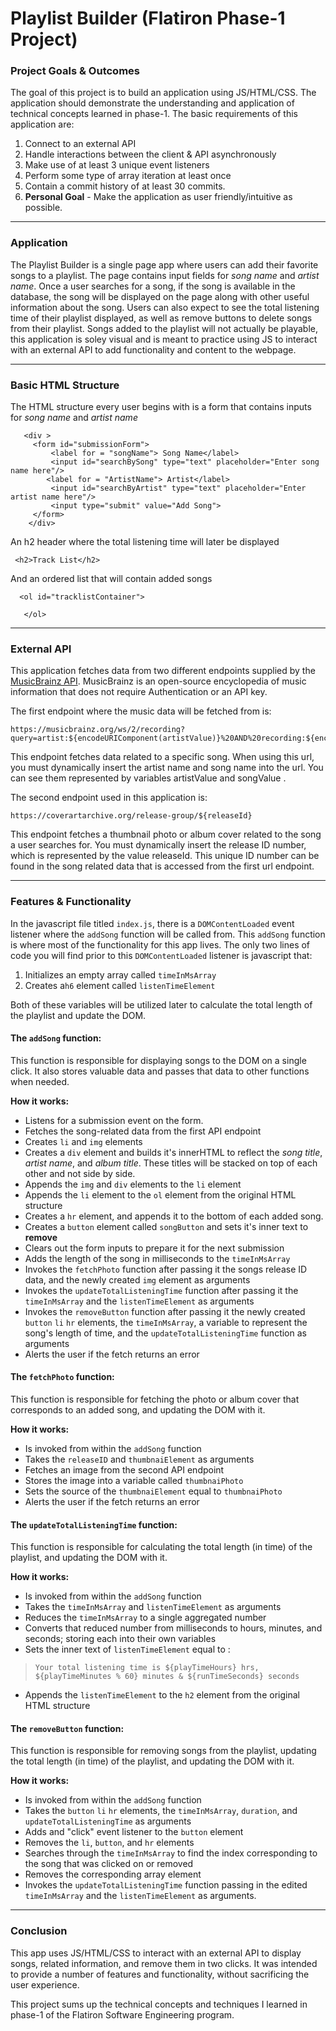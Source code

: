 # Playlist Builder (Flatiron Phase-1 Project)

### Project Goals & Outcomes

The goal of this project is to build an application using JS/HTML/CSS. 
The application should demonstrate the understanding and application of technical concepts learned in phase-1.
The basic requirements of this application are:

1. Connect to an external API
2. Handle interactions between the client & API asynchronously
3. Make use of at least 3 unique event listeners 
4. Perform some type of array iteration at least once
5. Contain a commit history of at least 30 commits. 
6. **Personal Goal** - Make the application as user friendly/intuitive as possible. 

***

### Application

The Playlist Builder is a single page app where users can add their favorite songs to a playlist. The page contains input fields for *song name* and *artist name*. Once a user searches for a song, if the song is available in the database, the song will be displayed on the page along with other useful information about the song. Users can also expect to see the total listening time of their playlist displayed, as well as remove buttons to delete songs from their playlist. Songs added to the playlist will not actually be playable, this application is soley visual and is meant to practice using JS to interact with an external API to add functionality and content to the webpage. 

***

### Basic HTML Structure

The HTML structure every user begins with is a form that contains inputs for *song name* and *artist name* 

```
   <div >
     <form id="submissionForm">
         <label for = "songName"> Song Name</label>
         <input id="searchBySong" type="text" placeholder="Enter song name here"/>
        <label for = "ArtistName"> Artist</label>
         <input id="searchByArtist" type="text" placeholder="Enter artist name here"/>
         <input type="submit" value="Add Song">
     </form>
    </div>
```

An h2 header where the total listening time will later be displayed 


```
 <h2>Track List</h2>
```

And an ordered list that will contain added songs

```
  <ol id="tracklistContainer">

   </ol>
```

***
### External API
This application fetches data from two different endpoints supplied by the [MusicBrainz API](https://musicbrainz.org/doc/About). MusicBrainz is an open-source encyclopedia of music information that does not require Authentication or an API key.

The first endpoint where the music data will be fetched from is: 
```
https://musicbrainz.org/ws/2/recording?query=artist:${encodeURIComponent(artistValue)}%20AND%20recording:${encodeURIComponent(songValue)}&fmt=json
```
This endpoint fetches data related to a specific song. When using this url, you must dynamically insert the artist name and song name into the url. You can see them represented by variables artistValue and songValue .

The second endpoint used in this application is:
```
https://coverartarchive.org/release-group/${releaseId}
```
This endpoint fetches a thumbnail photo or album cover related to the song a user searches for. You must dynamically insert the release ID number, which is represented by the value releaseId. This unique ID number can be found in the song related data that is accessed from the first url endpoint. 

***

### Features & Functionality

In the javascript file titled `index.js`, there is a `DOMContentLoaded` event listener where the `addSong` function will be called from. This `addSong` function is where most of the functionality for this app lives. The only two  lines of code you will find prior to this `DOMContentLoaded` listener is javascript that:

1. Initializes an empty array called `timeInMsArray`
2. Creates a`h6` element called `listenTimeElement`

Both of these variables will be utilized later to calculate the total length of the playlist and update the DOM.

#### The `addSong` function:

This function is responsible for displaying songs to the DOM on a single click. It also stores valuable data and passes that data to other functions when needed. 

**How it works:**
* Listens for a submission event on the form. 
* Fetches the song-related data from the first API endpoint
* Creates `li` and `img` elements
* Creates a `div` element and builds it's innerHTML to reflect the *song title*, *artist name*, and *album title*. These titles will be stacked on top of each other and not side by side. 
* Appends the `img` and `div` elements to the `li` element
* Appends the `li` element to the `ol` element from the original HTML structure
* Creates a `hr` element, and appends it to the bottom of each added song.
* Creates a `button` element called `songButton` and sets it's inner text to **remove**
* Clears out the form inputs to prepare it for the next submission
* Adds the length of the song in milliseconds to the `timeInMsArray`
* Invokes the `fetchPhoto` function after passing it the songs release ID data, and the newly created `img` element  as arguments
* Invokes the `updateTotalListeningTime` function after passing it the `timeInMsArray` and the `listenTimeElement` as arguments
* Invokes the `removeButton` function after passing it the newly created `button` `li` `hr` elements, the `timeInMsArray`,  a variable to represent the song's length of time, and the `updateTotalListeningTime` function as arguments
* Alerts the user if the fetch returns an error

#### The `fetchPhoto` function:

This function is responsible for fetching the photo or album cover that corresponds to an added song, and updating the DOM with it. 

**How it works:**
* Is invoked from within the `addSong` function
* Takes the `releaseID` and `thumbnaiElement` as arguments 
* Fetches an image from the second API endpoint
* Stores the image into a variable called `thumbnaiPhoto`
* Sets the source of the `thumbnaiElement` equal to `thumbnaiPhoto`
* Alerts the user if the fetch returns an error

#### The `updateTotalListeningTime` function:
This function is responsible for calculating the total length (in time) of the playlist, and updating the DOM with it. 

**How it works:**
* Is invoked from within the `addSong` function
* Takes the `timeInMsArray` and `listenTimeElement` as arguments
* Reduces the `timeInMsArray` to a single aggregated number
* Converts that reduced number from milliseconds to hours, minutes, and seconds; storing each into their own variables 
* Sets the inner text of `listenTimeElement` equal to :
>`Your total listening time is ${playTimeHours} hrs, ${playTimeMinutes % 60} minutes & ${runTimeSeconds} seconds`
* Appends the `listenTimeElement` to the `h2` element from the original HTML structure 

#### The `removeButton` function:

This function is responsible for removing songs from the playlist, updating the total length (in time) of the playlist, and updating the DOM with it. 

**How it works:**
* Is invoked from within the `addSong` function
* Takes the `button` `li` `hr` elements, the `timeInMsArray`, `duration`, and `updateTotalListeningTime` as arguments
* Adds and "click" event listener to the `button` element
* Removes the `li`, `button`, and `hr` elements
* Searches through the `timeInMsArray` to find the index corresponding to the song that was clicked on or removed
* Removes the corresponding array element
* Invokes the `updateTotalListeningTime` function passing in the edited `timeInMsArray` and the `listenTimeElement` as arguments. 

***

### Conclusion 

This app uses JS/HTML/CSS to interact with an external API to display songs, related information, and remove them in two clicks. It was intended to provide a number of features and functionality, without sacrificing the user experience. 

This project sums up the technical concepts and techniques I learned in phase-1 of the Flatiron Software Engineering program. 